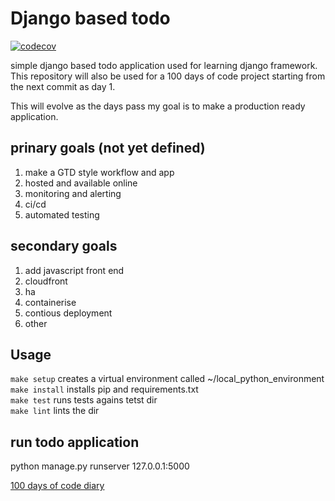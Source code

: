 # Django based todo

[![codecov](https://codecov.io/gh/peter-halligan/todo_py/graph/badge.svg?token=W232B3U63Z)](https://codecov.io/gh/peter-halligan/todo_py)

simple django based todo application used for learning django framework.
This repository will also be used for a 100 days of code project starting from the next commit as day 1.

This will evolve as the days pass my goal is to make a production ready application.

## prinary goals (not yet defined)

1. make a GTD style workflow and app
2. hosted and available online
3. monitoring and alerting
4. ci/cd
5. automated testing

## secondary goals

1. add javascript front end
2. cloudfront
3. ha
4. containerise
5. contious deployment
6. other

## Usage

`make setup` creates a virtual environment called ~/local_python_environment  
`make install` installs pip and requirements.txt  
`make test` runs tests agains tetst dir  
`make lint` lints the dir

## run todo application

python manage.py runserver 127.0.0.1:5000

[100 days of code diary](100_days.md)
